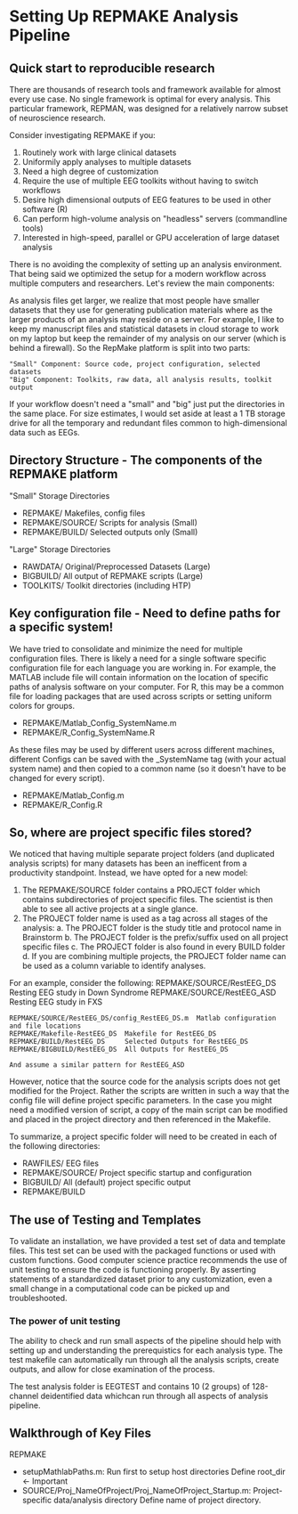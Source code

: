 # Setting Up REPMAKE Analysis Pipeline
## Quick start to reproducible research

There are thousands of research tools and framework available for almost every use case. No single framework is optimal for every analysis. This particular framework, REPMAN, was designed for a relatively narrow subset of neuroscience research.

Consider investigating REPMAKE if you:
1. Routinely work with large clinical datasets
2. Uniformily apply analyses to multiple datasets
3. Need a high degree of customization
4. Require the use of multiple EEG toolkits without having to switch workflows
5. Desire high dimensional outputs of EEG features to be used in other software (R)
6. Can perform high-volume analysis on "headless" servers (commandline tools)
7. Interested in high-speed, parallel or GPU acceleration of large dataset analysis

There is no avoiding the complexity of setting up an analysis environment. That being said we optimized the setup for a modern workflow across multiple computers and researchers. Let's review the main components:

As analysis files get larger, we realize that most people have smaller datasets that they use for generating publication materials where as the larger products of an analysis may reside on a server. For example, I like to keep my manuscript files and statistical datasets in cloud storage to work on my laptop but keep the remainder of my analysis on our server (which is behind a firewall). So the RepMake platform is split into two parts:

	"Small" Component: Source code, project configuration, selected datasets
	"Big" Component: Toolkits, raw data, all analysis results, toolkit output

If your workflow doesn't need a "small" and "big" just put the directories in the same place. For size estimates, I would set aside at least a 1 TB storage drive for all the temporary and redundant files common to high-dimensional data such as EEGs.

## Directory Structure - The components of the REPMAKE platform

"Small" Storage Directories
* REPMAKE/              Makefiles, config files
* REPMAKE/SOURCE/       Scripts for analysis (Small)
* REPMAKE/BUILD/        Selected outputs only (Small)

"Large" Storage Directories
* RAWDATA/	Original/Preprocessed Datasets (Large)
* BIGBUILD/     All output of REPMAKE scripts (Large)
* TOOLKITS/     Toolkit directories (including HTP)

## Key configuration file - Need to define paths for a specific system!
We have tried to consolidate and minimize the need for multiple configuration files. There is likely a need for a single software specific configuration file for each language you are working in. For example, the MATLAB include file will contain information on the location of specific paths of analysis software on your computer. For R, this may be a common file for loading packages that are used across scripts or setting uniform colors for groups.

* REPMAKE/Matlab_Config_SystemName.m
* REPMAKE/R_Config_SystemName.R

As these files may be used by different users across different machines, different Configs can be saved with the _SystemName tag (with your actual system name) and then copied to a common name (so it doesn't have to be changed for every script).

* REPMAKE/Matlab_Config.m
* REPMAKE/R_Config.R

## So, where are project specific files stored?
We noticed that having multiple separate project folders (and duplicated analysis scripts) for many datasets has been an inefficent from a productivity standpoint. Instead, we have opted for a new model:
1. The REPMAKE/SOURCE folder contains a PROJECT folder which contains subdirectories of project specific files. The scientist is then able to see all active projects at a single glance.
2. The PROJECT folder name is used as a tag across all stages of the analysis:
	a. The PROJECT folder is the study title and protocol name in Brainstorm
	b. The PROJECT folder is the prefix/suffix used on all project specific files
	c. The PROJECT folder is also found in every BUILD folder
	d. If you are combining multiple projects, the PROJECT folder name can be used
		as a column variable to identify analyses. 

 For an example, consider the following:
	REPMAKE/SOURCE/RestEEG_DS    Resting EEG study in Down Syndrome
	REPMAKE/SOURCE/RestEEG_ASD   Resting EEG study in FXS

	REPMAKE/SOURCE/RestEEG_DS/config_RestEEG_DS.m  Matlab configuration and file locations
	REPMAKE/Makefile-RestEEG_DS  Makefile for RestEEG_DS
	REPMAKE/BUILD/RestEEG_DS     Selected Outputs for RestEEG_DS
	REPMAKE/BIGBUILD/RestEEG_DS  All Outputs for RestEEG_DS

	And assume a similar pattern for RestEEG_ASD

However, notice that the source code for the analysis scripts does not get modified for the Project. Rather the scripts are written in such a way that the config file will define project specific parameters. In the case you might need a modified version of script, a copy of the main script can be modified and placed in the project directory and then referenced in the Makefile.

To summarize, a project specific folder will need to be created in each of the following directories:
* RAWFILES/      EEG files
* REPMAKE/SOURCE/        Project specific startup and configuration
* BIGBUILD/         All (default) project specific output
* REPMAKE/BUILD

## The use of Testing and Templates

To validate an installation, we have provided a test set of data and template files. This test set can be used with the packaged functions or used with custom functions. Good computer science practice recommends the use of unit testing to ensure the code is functioning properly. By asserting statements of a standardized dataset prior to any customization, even a small change in a computational code can be picked up and troubleshooted.

### The power of unit testing
The ability to check and run small aspects of the pipeline should help with setting up and understanding the prerequistics for each analysis type. The test makefile can automatically run through all the analysis scripts, create outputs, and allow for close examination of the process.

The test analysis folder is EEGTEST and contains 10 (2 groups) of 128-channel deidentified data whichcan run through all aspects of analysis pipeline.

## Walkthrough of Key Files
REPMAKE
+ setupMathlabPaths.m: Run first to setup host directories
					   Define root_dir <- Important
+ SOURCE/Proj_NameOfProject/Proj_NameOfProject_Startup.m: Project-specific data/analysis directory
					   Define name of project directory.
 

